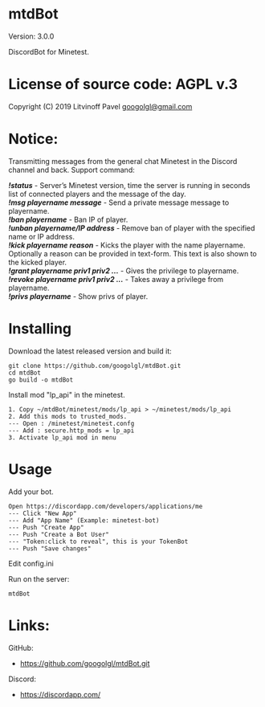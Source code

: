 # mtdBot #

Version: 3.0.0

DiscordBot for Minetest.

# License of source code: AGPL v.3
Copyright (C) 2019 Litvinoff Pavel <googolgl@gmail.com>

# Notice:
Transmitting messages from the general chat Minetest in the Discord channel and back.
Support command:

***!status*** - Server’s Minetest version, time the server is running in seconds list of connected players and the message of the day.<br>
***!msg playername message*** - Send a private message message to playername.<br>
***!ban playername*** - Ban IP of player.<br>
***!unban playername/IP address*** - Remove ban of player with the specified name or IP address.<br>
***!kick playername reason*** - Kicks the player with the name playername. Optionally a reason can be provided in text-form. This text is also shown to the kicked player.<br>
***!grant playername priv1 priv2 ...*** - Gives the privilege to playername.<br>
***!revoke playername priv1 priv2 ...*** - Takes away a privilege from playername.<br>
***!privs playername*** - Show privs of player.

# Installing
Download the latest released version and build it:
```
git clone https://github.com/googolgl/mtdBot.git
cd mtdBot
go build -o mtdBot
```
Install mod "lp_api" in the minetest.

```
1. Copy ~/mtdBot/minetest/mods/lp_api > ~/minetest/mods/lp_api
2. Add this mods to trusted_mods.
--- Open : /minetest/minetest.confg
--- Add : secure.http_mods = lp_api
3. Activate lp_api mod in menu
```

# Usage
Add your bot.
```
Open https://discordapp.com/developers/applications/me
--- Click "New App"
--- Add "App Name" (Example: minetest-bot)
--- Push "Create App"
--- Push "Create a Bot User"
--- "Token:click to reveal", this is your TokenBot
--- Push "Save changes"
```
Edit config.ini

Run on the server:
```
mtdBot
```

# Links:
GitHub:
- https://github.com/googolgl/mtdBot.git

Discord:
- https://discordapp.com/
